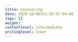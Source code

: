```yaml
---
title: Counseling
date: 2020-10-06T21:43:57-04:00
tags: []
weight: 
contentlevel: intermediate
writinglevel: lower
---
```


